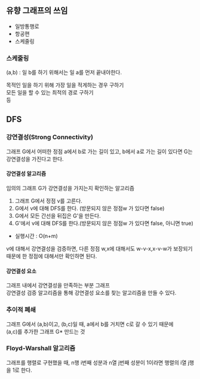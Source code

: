 ## 유향 그래프의 쓰임
 - 일방통행로
 - 항공편
 - 스케줄링

### 스케줄링
(a,b) : 일 b를 하기 위해서는 일 a를 먼저 끝내야한다.

목적인 일을 하기 위해 가장 일을 적게하는 경우 구하기  
모든 일을 할 수 있는 최적의 경로 구하기  
등

## DFS
### 강연결성(Strong Connectivity)
그래프 G에서 어떠한 정점 a에서 b로 가는 길이 있고, b에서 a로 가는 길이 있다면 G는 강연결성을 가진다고 한다.  

#### 강연결성 알고리즘
임의의 그래프 G가 강연결성을 가지는지 확인하는 알고리즘  
 1. 그래프 G에서 정점 v를 고른다.
 2. G에서 v에 대해 DFS를 한다. (방문되지 않은 정점w 가 있다면 false)
 3. G에서 모든 간선을 뒤집은 G'을 만든다.
 4. G'에서 v에 대해 DFS를 한다.(방문되지 않은 정점w 가 있다면 false, 아니면 true)
 - 실행시간 : O(n+m)

v에 대해서 강연결성을 검증하면, 다른 정점 w,x에 대해서도 w-v-x,x-v-w가 보장되기 때문에 한 정점에 대해서만 확인하면 된다.

#### 강연결성 요소
그래프 내에서 강연결성을 만족하는 부분 그래프  
강연결성 검증 알고리즘을 통해 강연결성 요소를 찾는 알고리즘을 만들 수 있다.  

### 추이적 폐쇄
그래프 G에서 (a,b)이고, (b,c)일 때, a에서 b를 거치면 c로 갈 수 있기 때문에  
(a,c)를 추가한 그래프 G* 만드는 것  

### Floyd-Warshall 알고리즘
그래프를 행렬로 구현했을 때, n행 i번째 성분과 n열 j번째 성분이 1이라면 행렬의 i열 j행을 1로 한다.
